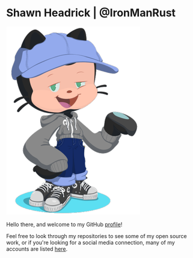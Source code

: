 # Shawn Headrick | @IronManRust

[![Shawn Headrick, Octocat](https://raw.githubusercontent.com/IronManRust/IronManRust/master/shawn-headrick-octocat.png "Shawn Headrick, Octocat")](https://raw.githubusercontent.com/IronManRust/IronManRust/master/shawn-headrick-octocat.png)

Hello there, and welcome to my GitHub [profile](https://www.github.com/IronManRust)!

Feel free to look through my repositories to see some of my open source work, or if you're looking for a social media connection, many of my accounts are listed [here](https://about.me/shawn.headrick).
